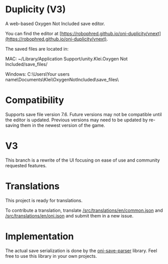 # Duplicity (V3)

A web-based Oxygen Not Included save editor.

You can find the editor at [https://robophred.github.io/oni-duplicity/vnext](https://robophred.github.io/oni-duplicity/vnext).

The saved files are located in:

MAC: ~/Library/Application Support/unity.Klei.Oxygen Not Included/save_files/

Windows: C:\Users\Your users name\Documents\Klei\OxygenNotIncluded\save_files\

# Compatibility

Supports save file version 7.6. Future versions may not be compatible until the editor is updated. Previous versions may need to be updated by re-saving them in the newest version of the game.

# V3

This branch is a rewrite of the UI focusing on ease of use and community requested features.

# Translations

This project is ready for translations.

To contribute a translation, translate [/src/translations/en/common.json](src/translations/en/common.json) and [/src/translations/en/oni.json](src/translations/en/oni.json) and submit them in a new issue.

# Implementation

The actual save serialization is done by the [oni-save-parser](https://github.com/RoboPhred/oni-save-parser) library. Feel free to use this library in your own projects.
